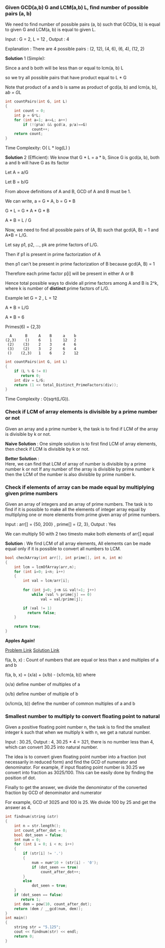 ### Given GCD(a,b) G and LCM(a,b) L, find number of possible pairs (a, b)

We need to find number of possible pairs (a, b) such that GCD(a, b) is equal to given G and LCM(a, b) is equal to given L.
    
Input : G = 2, L = 12 , Output : 4
    
Explanation : There are 4 possible pairs : (2, 12), (4, 6), (6, 4), (12, 2)

**Solution** 1 (Simple):

Since a and b both will be less than or equal to lcm(a, b) L

so we try all possible pairs that have product equal to L * G

Note that product of a and b is same as product of gcd(a, b) and lcm(a, b), a*b = G*L

```cpp
int countPairs(int G, int L) 
{ 
    int count = 0; 
    int p = G*L; 
    for (int a=1; a<=L; a++) 
        if (!(p%a) && gcd(a, p/a)==G) 
            count++; 
    return count; 
} 
```
Time Complexity: O( L * log(L) )

**Solution** 2 (Efficient):
We know that G * L = a * b, Since G is gcd(a, b), both a and b will have G as its factor

Let A = a/G

Let B = b/G

From above definitions of A and B, GCD of A and B must be 1.
    
We can write, a = G * A, b = G * B

G * L = G * A * G * B

A * B = L / G

Now, we need to find all possible pairs of (A, B)
such that gcd(A, B) = 1 and A*B = L/G.
    
Let say p1, p2, ..., pk are prime factors of L/G.
    
Then if p1 is present in prime factorization of A 

then p1 can't be present in prime factorization of B because gcd(A, B) = 1
    
Therefore each prime factor p[i] will be present in either A or B

Hence total possible ways to divide all prime factors among A and B is 2^k, where k is number of **distinct** prime factors of L/G.
    
Example let G = 2 , L = 12
    
A * B = L/G 

A * B = 6
    
Primes(6) = {2,3}
```
  A      B     A    B     a    b
(2,3)    ()    6    1     12   2
 (2)    (3)    2    3     4    6
 (3)    (2)    3    2     6    4
 ()    (2,3)   1    6     2    12
```


```cpp
int countPairs(int G, int L) 
{ 
    if (L % G != 0) 
       return 0; 
    int div = L/G; 
    return (1 << total_Distinct_PrimeFactors(div)); 
} 
```
Time Complexity : O(sqrt(L/G)).

### Check if LCM of array elements is divisible by a prime number or not

Given an array and a prime number k, the task is to find if LCM of the array is divisible by k or not.
    
    
**Naive Solution** :
One simple solution is to first find LCM of array elements, then check if LCM is divisible by k or not.

**Better Solution** :    
Here, we can find that LCM of array of number is divisible by a prime number k or not
If any number of the array is divisible by prime number k
then the LCM of the number is also divisible by prime number k.

### Check if elements of array can be made equal by multiplying given prime numbers

Given an array of integers and an array of prime numbers. The task is to find if it is possible to make all the elements of integer array equal
by multiplying one or more elements from prime given array of prime numbers.
        
Input : arr[]   = {50, 200} , prime[] = {2, 3}, Output : Yes

We can multiply 50 with 2 two timesto make both elements of arr[] equal

**Solution** : We find LCM of all array elements, All elements can be made equal only if it is possible to convert all numbers to LCM.
        
```cpp
bool checkArray(int arr[], int prime[], int n, int m) 
{ 
    int lcm = lcmOfArray(arr,n); 
    for (int i=0; i<n; i++) 
    { 
        int val = lcm/arr[i]; 
 
        for (int j=0; j<m && val!=1; j++) 
            while (val % prime[j] == 0) 
                val = val/prime[j]; 

        if (val != 1) 
          return false; 
    } 
  
    return true; 
}  
```
**Apples Again!**

[Problem Link](https://codeforces.com/group/MEqF8b6wBT/contest/277493/problem/M)
[Solution Link](https://codeforces.com/group/MEqF8b6wBT/contest/277493/submission/100137140)

f(a, b, x) :  Count of numbers that are equal or less than x and multiples of a and b

f(a, b, x) = (x/a) + (x/b) - (x/lcm(a, b)) where 

(x/a) define number of multiples of a

(x/b) define number of multiple of b 

(x/lcm(a, b)) define the number of common multiples  of a and b

### Smallest number to multiply to convert floating point to natural

Given a positive floating point number n, the task is to find the smallest integer k
such that when we multiply k with n, we get a natural number.
    
Input : 30.25, Output : 4, 30.25 * 4 = 321, there is no number less than 4, which can convert 30.25 into natural number.
    
The idea is to convert given floating point number into a fraction (not necessarily in reduced form) 
and find the GCD of numerator and denominator. For example, if input floating point number is 30.25
we convert into fraction as 3025/100. This can be easily done by finding the position of dot.
    
Finally to get the answer, we divide the denominator of the converted fraction by GCD of denominator and numerator

For example, GCD of 3025 and 100 is 25. We divide 100 by 25 and get the answer as 4.
```cpp
int findnum(string &str) 
{ 
    int n = str.length(); 
    int count_after_dot = 0; 
    bool dot_seen = false; 
    int num = 0; 
    for (int i = 0; i < n; i++) 
    { 
        if (str[i] != '.') 
        { 
            num = num*10 + (str[i] - '0'); 
            if (dot_seen == true) 
                count_after_dot++; 
        } 
        else
            dot_seen = true; 
    } 
    if (dot_seen == false) 
       return 1; 
    int dem = pow(10, count_after_dot); 
    return (dem / __gcd(num, dem)); 
} 
int main() 
{ 
    string str = "5.125"; 
    cout << findnum(str) << endl; 
    return 0; 
}
```
